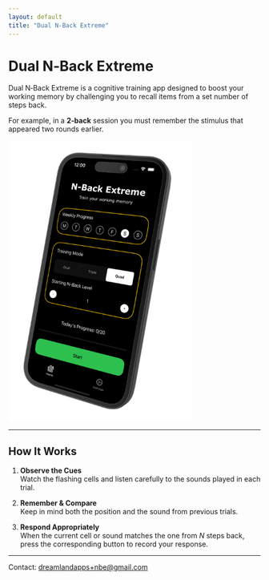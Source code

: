 ```yaml
---
layout: default
title: "Dual N‑Back Extreme"
---
```


# Dual N‑Back Extreme

Dual N‑Back Extreme is a cognitive training app designed to boost your working memory by challenging you to recall items from a set number of steps back.

For example, in a **2‑back** session you must remember the stimulus that appeared two rounds earlier.

![Dual N‑Back Extreme preview](/assets/images/screenshot.png)

---

## How It Works

1. **Observe the Cues**  
   Watch the flashing cells and listen carefully to the sounds played in each trial.

2. **Remember & Compare**  
   Keep in mind both the position and the sound from previous trials.

3. **Respond Appropriately**  
   When the current cell or sound matches the one from _N_ steps back, press the corresponding button to record your response.

---

Contact: dreamlandapps+nbe@gmail.com

